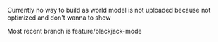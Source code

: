 Currently no way to build as world model is not uploaded because not optimized and don't wanna to show

Most recent branch is feature/blackjack-mode
